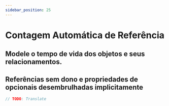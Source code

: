 ```yaml
---
sidebar_position: 25
---
```


# Contagem Automática de Referência

## Modele o tempo de vida dos objetos e seus relacionamentos.

## Referências sem dono e propriedades de opcionais desembrulhadas implicitamente

```swift
// TODO: Translate
```
